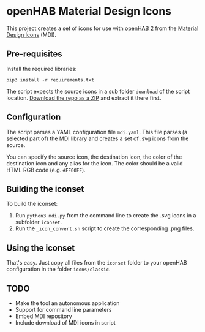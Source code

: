 # openHAB Material Design Icons

This project creates a set of icons for use with [openHAB 2](https://www.openhab.org) from the [Material Design Icons](https://www.materialdesignicons.com) (MDI).

## Pre-requisites

Install the required libraries:
```
pip3 install -r requirements.txt
```

The script expects the source icons in a sub folder `download` of the script location. [Download the repo as a ZIP](https://github.com/Templarian/MaterialDesign/archive/master.zip) and extract it there first.

## Configuration

The script parses a YAML configuration file `mdi.yaml`. This file parses (a selected part of) the MDI library and creates a set of .svg icons from the source.

You can specify the source icon, the destination icon, the color of the destination icon and any alias for the icon.
The color should be a valid HTML RGB code (e.g. `#FF00FF`).

## Building the iconset

To build the iconset:

1. Run `python3 mdi.py` from the command line to create the .svg icons in a subfolder `iconset`.
2. Run the `_icon_convert.sh` script to create the corresponding .png files.

## Using the iconset

That's easy. Just copy all files from the `iconset` folder to your openHAB configuration in the folder `icons/classic`.

## TODO

- Make the tool an autonomous application
- Support for command line parameters
- Embed MDI repository
- Include download of MDI icons in script
